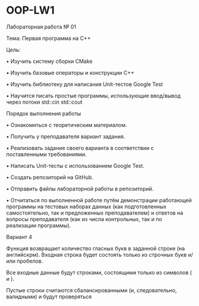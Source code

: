 # OOP-LW1
Лабораторная работа № 01

Тема: Первая программа на C++

Цель:

• Изучить систему сборки CMake

• Изучить базовые операторы и конструкции C++

• Изучить библиотеку для написания Unit-тестов Google Test

• Научится писать простые программы, использующие ввод/вывод через потоки std::cin
std::cout

Порядок выполнения работы

• Ознакомиться с теоретическим материалом.

• Получить у преподавателя вариант задания.

• Реализовать задание своего варианта в соответствии с поставленными требованиями.

• Написать Unit-тесты с использованием Google Test.

• Создать репозиторий на GitHub.

• Отправить файлы лабораторной работы в репозиторий.

• Отчитаться по выполненной работе путём демонстрации работающей программы на
тестовых наборах данных (как подготовленных самостоятельно, так и предложенных
преподавателем) и ответов на вопросы преподавателя (как из числа контрольных, так и по
реализации программы).

Вариант 4

Функция возвращает количество гласных букв в заданной строке (на английскрм).
Входная строка будет состоять только из строчных букв и/или пробелов.

Все входные данные будут строками, состоящими только из символов ( и ).

Пустые строки считаются сбалансированными (и, следовательно, валидными) и будут
проверяться
